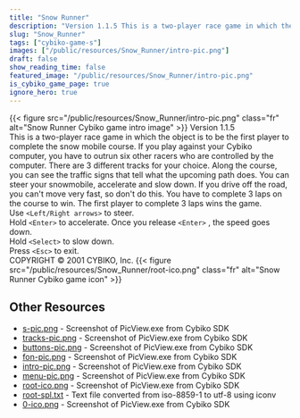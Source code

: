 ```yaml
---
title: "Snow Runner"
description: "Version 1.1.5 This is a two-player race game in which the object is to be the first player to complete the snow mobile course. If you play against your Cybiko computer, you have to outrun six other racers who are controlled by the computer. There are 3 different tracks for your ..."
slug: "Snow_Runner"
tags: ["cybiko-game-s"]
images: ["/public/resources/Snow_Runner/intro-pic.png"]
draft: false
show_reading_time: false
featured_image: "/public/resources/Snow_Runner/intro-pic.png"
is_cybiko_game_page: true
ignore_hero: true
---
```

{{< figure src="/public/resources/Snow_Runner/intro-pic.png" class="fr" alt="Snow Runner Cybiko game intro image" >}}
Version 1.1.5 \
This is a two-player race game in which the object is to be the first player to complete the snow mobile course. If you play against your Cybiko computer, you have to outrun six other racers who are controlled by the computer. There are 3 different tracks for your choice. Along the course, you can see the traffic signs that tell what the upcoming path does. You can steer your snowmobile, accelerate and slow down. If you drive off the road, you can't move very fast, so don't do this. You have to complete 3 laps on the course to win. The first player to complete 3 laps wins the game. \
Use `<Left/Right arrows>`  to steer. \
Hold `<Enter>`  to accelerate. Once you release `<Enter>` , the speed goes down. \
Hold `<Select>`  to slow down. \
Press `<Esc>`  to exit.  \
COPYRIGHT © 2001 CYBIKO, Inc. {{< figure src="/public/resources/Snow_Runner/root-ico.png" class="fr" alt="Snow Runner Cybiko game icon" >}}

## Other Resources
* [s-pic.png](/public/resources/Snow_Runner/s-pic.png) - Screenshot of PicView.exe from Cybiko SDK
* [tracks-pic.png](/public/resources/Snow_Runner/tracks-pic.png) - Screenshot of PicView.exe from Cybiko SDK
* [buttons-pic.png](/public/resources/Snow_Runner/buttons-pic.png) - Screenshot of PicView.exe from Cybiko SDK
* [fon-pic.png](/public/resources/Snow_Runner/fon-pic.png) - Screenshot of PicView.exe from Cybiko SDK
* [intro-pic.png](/public/resources/Snow_Runner/intro-pic.png) - Screenshot of PicView.exe from Cybiko SDK
* [menu-pic.png](/public/resources/Snow_Runner/menu-pic.png) - Screenshot of PicView.exe from Cybiko SDK
* [root-ico.png](/public/resources/Snow_Runner/root-ico.png) - Screenshot of PicView.exe from Cybiko SDK
* [root-spl.txt](/public/resources/Snow_Runner/root-spl.txt) - Text file converted from iso-8859-1 to utf-8 using iconv
* [0-ico.png](/public/resources/Snow_Runner/0-ico.png) - Screenshot of PicView.exe from Cybiko SDK
